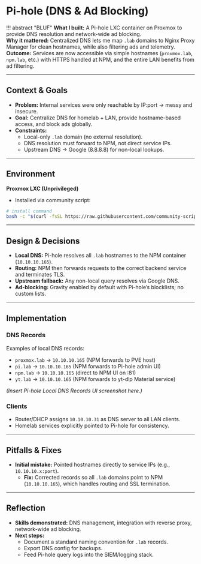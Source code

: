 # Pi-hole (DNS & Ad Blocking)

!!! abstract "BLUF"
    **What I built:** A Pi-hole LXC container on Proxmox to provide DNS resolution and network-wide ad blocking.  
    **Why it mattered:** Centralized DNS lets me map `.lab` domains to Nginx Proxy Manager for clean hostnames, while also filtering ads and telemetry.  
    **Outcome:** Services are now accessible via simple hostnames (`proxmox.lab`, `npm.lab`, etc.) with HTTPS handled at NPM, and the entire LAN benefits from ad filtering.

---

## Context & Goals

- **Problem:** Internal services were only reachable by IP:port → messy and insecure.  
- **Goal:** Centralize DNS for homelab + LAN, provide hostname-based access, and block ads globally.  
- **Constraints:**  
    - Local-only `.lab` domain (no external resolution).  
    - DNS resolution must forward to NPM, not direct service IPs.  
    - Upstream DNS → Google (8.8.8.8) for non-local lookups.  

---

## Environment

**Proxmox LXC (Unprivileged)**

- Installed via community script:

```bash
# install command
bash -c "$(curl -fsSL https://raw.githubusercontent.com/community-scripts/ProxmoxVE/main/ct/pihole.sh)"
```
---

## Design & Decisions

- **Local DNS:** Pi-hole resolves all `.lab` hostnames to the NPM container (`10.10.10.165`).  
- **Routing:** NPM then forwards requests to the correct backend service and terminates TLS.  
- **Upstream fallback:** Any non-local query resolves via Google DNS.  
- **Ad-blocking:** Gravity enabled by default with Pi-hole’s blocklists; no custom lists.  

---

## Implementation

### DNS Records

Examples of local DNS records:

- `proxmox.lab` → `10.10.10.165` (NPM forwards to PVE host)  
- `pi.lab` → `10.10.10.165` (NPM forwards to Pi-hole admin UI)  
- `npm.lab` → `10.10.10.165` (direct to NPM UI on :81)  
- `yt.lab` → `10.10.10.165` (NPM forwards to yt-dlp Material service)  

<!-- SCREENSHOT PLACEHOLDER -->
*(Insert Pi-hole Local DNS Records UI screenshot here.)*

### Clients

- Router/DHCP assigns `10.10.10.31` as DNS server to all LAN clients.  
- Homelab services explicitly pointed to Pi-hole for consistency.  

---

## Pitfalls & Fixes

- **Initial mistake:** Pointed hostnames directly to service IPs (e.g., `10.10.10.x:port`).  
  - **Fix:** Corrected records so all `.lab` domains point to NPM (`10.10.10.165`), which handles routing and SSL termination.  

---

## Reflection

- **Skills demonstrated:** DNS management, integration with reverse proxy, network-wide ad blocking.  
- **Next steps:**  
    - Document a standard naming convention for `.lab` records.  
    - Export DNS config for backups.  
    - Feed Pi-hole query logs into the SIEM/logging stack.  
  
